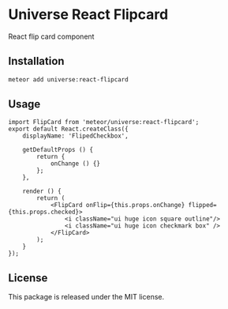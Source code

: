 # Universe React Flipcard

React flip card component

## Installation

```sh
meteor add universe:react-flipcard
```
## Usage

```
import FlipCard from 'meteor/universe:react-flipcard';
export default React.createClass({
    displayName: 'FlipedCheckbox',

    getDefaultProps () {
        return {
            onChange () {}
        };
    },

    render () {
        return (
            <FlipCard onFlip={this.props.onChange} flipped={this.props.checked}>
                <i className="ui huge icon square outline"/>
                <i className="ui huge icon checkmark box" />
            </FlipCard>
        );
    }
});
```

## License

This package is released under the MIT license.

